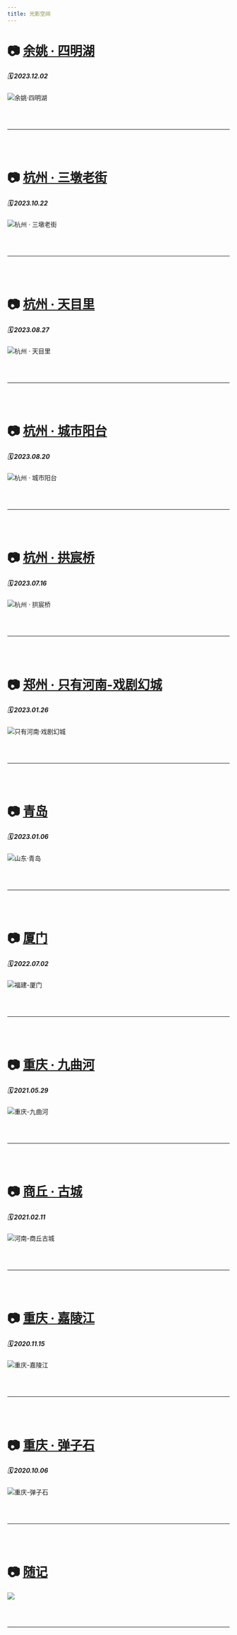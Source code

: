 ```yaml
---
title: 光影空间
---
```



# 📷 [余姚 · 四明湖](231202_余姚) 
##### 🗓️ 2023.12.02
![余姚·四明湖](/images/photos/余姚四明湖/1.jpeg)

<br/><br/>

------

<br/><br/>


# 📷 [杭州 · 三墩老街](231022_杭州三墩) 
##### 🗓️ 2023.10.22
![杭州 · 三墩老街](/images/photos/杭州三墩/1.jpeg)

<br/><br/>

------

<br/><br/>


# 📷 [杭州 · 天目里](230827_杭州天目里) 
##### 🗓️ 2023.08.27
![杭州 · 天目里](/images/photos/杭州天目里/1.jpeg)

<br/><br/>

------

<br/><br/>


# 📷 [杭州 · 城市阳台](230820_杭州城市阳台) 
##### 🗓️ 2023.08.20
![杭州 · 城市阳台](/images/photos/杭州城市阳台/1.jpeg)

<br/><br/>

------

<br/><br/>

# 📷 [杭州 · 拱宸桥](230716_杭州拱宸桥) 
##### 🗓️ 2023.07.16
![杭州 · 拱宸桥](/images/photos/杭州拱宸桥/1.jpeg)

<br/><br/>

------

<br/><br/>

# 📷 [郑州 · 只有河南-戏剧幻城](230126_只有河南) 
##### 🗓️ 2023.01.26
![只有河南·戏剧幻城](http://songxj01.gitee.io/image/photography/230126_只有河南/zhiyouhenan_1.webp)

<br/><br/>

------

<br/><br/>


# 📷 [青岛](230106_青岛) 
##### 🗓️ 2023.01.06
![山东·青岛](http://songxj01.gitee.io/image/photography/230106_青岛/qingdao_1.webp)

<br/><br/>

------

<br/><br/>


# 📷 [厦门](220702_厦门) 
##### 🗓️ 2022.07.02
![福建-厦门](http://songxj01.gitee.io/image/photography/220702_厦门/xiamen_12.webp)

<br/><br/>

------

<br/><br/>


# 📷 [重庆 · 九曲河](210529_九曲河) 
##### 🗓️ 2021.05.29
![重庆-九曲河](http://songxj01.gitee.io/image/photography/210529_九曲河/jiuquhe_7.webp)

<br/><br/>

------

<br/><br/>


# 📷 [商丘 · 古城](210211_商丘古城) 
##### 🗓️ 2021.02.11
![河南-商丘古城](http://songxj01.gitee.io/image/photography/210211_商丘古城/shangqiu_5.webp)

<br/><br/>

------

<br/><br/>


# 📷 [重庆 · 嘉陵江](201115_嘉陵江) 
##### 🗓️ 2020.11.15
![重庆-嘉陵江](http://songxj01.gitee.io/image/photography/201115_嘉陵江/jialingjiang_4.webp)

<br/><br/>

------

<br/><br/>


# 📷 [重庆 · 弹子石](201006_弹子石龙门浩) 
##### 🗓️ 2020.10.06
![重庆-弹子石](http://songxj01.gitee.io/image/photography/201006_弹子石龙门浩/danzishi_12.webp)

<br/><br/>

------

<br/><br/>

# 📷 [随记](随记) 
![](/images/photos/sxj/1.jpeg)

<br/><br/>

------


<br/><br/><br/><br/>




<!-- 引入图标库 -->
<head> 
    <script defer src="https://use.fontawesome.com/releases/v5.15.4/js/all.js"></script> 
    <script defer src="https://use.fontawesome.com/releases/v5.0.13/js/v4-shims.js"></script> 
</head> 
<link rel="stylesheet" href="https://use.fontawesome.com/releases/v5.15.4/css/all.css">